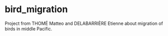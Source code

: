 # bird_migration
Project from THOMÉ Matteo and DELABARRIÈRE Etienne about migration of birds in middle Pacific. 

